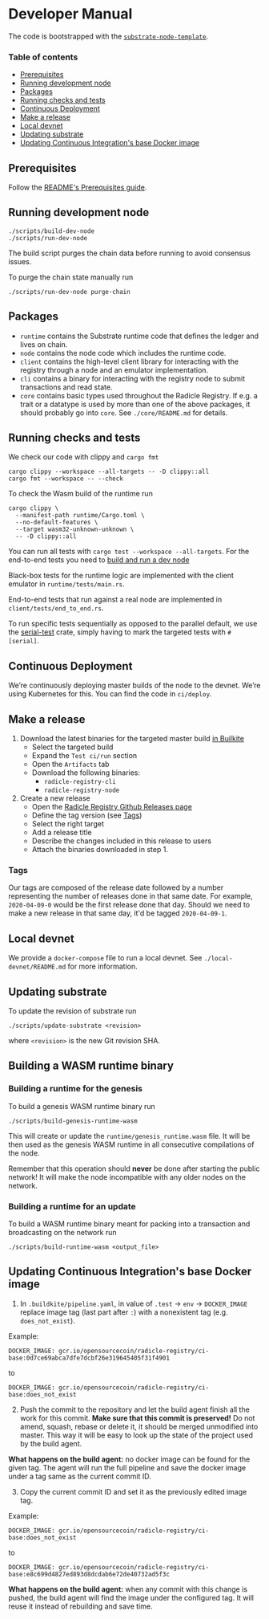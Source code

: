 Developer Manual
================

The code is bootstrapped with the [`substrate-node-template`][node-template].

[node-template]: https://github.com/substrate-developer-hub/substrate-node-template

### Table of contents

<!-- toc -->

- [Prerequisites](#prerequisites)
- [Running development node](#running-development-node)
- [Packages](#packages)
- [Running checks and tests](#running-checks-and-tests)
- [Continuous Deployment](#continuous-deployment)
- [Make a release](#make-a-release)
- [Local devnet](#local-devnet)
- [Updating substrate](#updating-substrate)
- [Updating Continuous Integration's base Docker image](#updating-continuous-integrations-base-docker-image)

<!-- tocstop -->

Prerequisites
-------------

Follow the [README's Prerequisites guide](README.md#prerequisites).


Running development node
------------------------

~~~
./scripts/build-dev-node
./scripts/run-dev-node
~~~

The build script purges the chain data before running to avoid consensus issues.

To purge the chain state manually run

~~~
./scripts/run-dev-node purge-chain
~~~


Packages
--------

* `runtime` contains the Substrate runtime code that defines the ledger and
  lives on chain.
* `node` contains the node code which includes the runtime code.
* `client` contains the high-level client library for interacting with the
  registry through a node and an emulator implementation.
* `cli` contains a binary for interacting with the registry node to submit
  transactions and read state.
* `core` contains basic types used throughout the Radicle Registry.
  If e.g. a trait or a datatype is used by more than one of the above packages,
  it should probably go into `core`. See `./core/README.md` for details.


Running checks and tests
------------------------

We check our code with clippy and `cargo fmt`
```
cargo clippy --workspace --all-targets -- -D clippy::all
cargo fmt --workspace -- --check
```

To check the Wasm build of the runtime run
```
cargo clippy \
  --manifest-path runtime/Cargo.toml \
  --no-default-features \
  --target wasm32-unknown-unknown \
  -- -D clippy::all
```

You can run all tests with `cargo test --workspace --all-targets`. For the
end-to-end tests you need to [build and run a dev
node](#running-development-node)

Black-box tests for the runtime logic are implemented with the client emulator
in `runtime/tests/main.rs`.

End-to-end tests that run against a real node are implemented in
`client/tests/end_to_end.rs`.

To run specific tests sequentially as opposed to the parallel default,
we use the [serial-test](https://crates.io/crates/serial_test) crate, simply
having to mark the targeted tests with `#[serial]`.

Continuous Deployment
---------------------

We’re continuously deploying master builds of the node to the devnet. We’re
using Kubernetes for this. You can find the code in `ci/deploy`.


Make a release
--------------

1. Download the latest binaries for the targeted master build [in Builkite](https://buildkite.com/monadic/radicle-registry/builds?branch=master)
    - Select the targeted build
    - Expand the `Test ci/run` section
    - Open the `Artifacts` tab
    - Download the following binaries:
        - `radicle-registry-cli`
        - `radicle-registry-node`
2. Create a new release
    - Open the [Radicle Registry Github Releases page](https://github.com/radicle-dev/radicle-registry/releases)
    - Define the tag version (see [Tags](#tags))
    - Select the right target
    - Add a release title
    - Describe the changes included in this release to users
    - Attach the binaries downloaded in step 1.

### Tags

Our tags are composed of the release date followed by a number representing the
number of releases done in that same date. For example, `2020-04-09-0` would
be the first release done that day. Should we need to make a new release in
that same day, it'd be tagged `2020-04-09-1`.


Local devnet
------------

We provide a `docker-compose` file to run a local devnet. See
`./local-devnet/README.md` for more information.


Updating substrate
------------------

To update the revision of substrate run
~~~
./scripts/update-substrate <revision>
~~~
where `<revision>` is the new Git revision SHA.

Building a WASM runtime binary
------------------------------

### Building a runtime for the genesis

To build a genesis WASM runtime binary run
~~~
./scripts/build-genesis-runtime-wasm
~~~
This will create or update the `runtime/genesis_runtime.wasm` file.
It will be then used as the genesis WASM runtime in all consecutive compilations of the node.

Remember that this operation should **never** be done after starting the public network!
It will make the node incompatible with any older nodes on the network.

### Building a runtime for an update

To build a WASM runtime binary meant for packing into a transaction and broadcasting on the network run
~~~
./scripts/build-runtime-wasm <output_file>
~~~

Updating Continuous Integration's base Docker image
---------------------------------------------------

1. In `.buildkite/pipeline.yaml`, in value of `.test` -> `env` -> `DOCKER_IMAGE` replace image tag (last part after `:`) with a nonexistent tag (e.g. `does_not_exist`).

Example:
```
DOCKER_IMAGE: gcr.io/opensourcecoin/radicle-registry/ci-base:0d7ce69abca7dfe7dcbf26e319645405f31f4901
```
to
```
DOCKER_IMAGE: gcr.io/opensourcecoin/radicle-registry/ci-base:does_not_exist
```

2. Push the commit to the repository and let the build agent finish all the work for this commit. **Make sure that this commit is preserved!** Do not amend, squash, rebase or delete it, it should be merged unmodified into master. This way it will be easy to look up the state of the project used by the build agent.

**What happens on the build agent:** no docker image can be found for the given tag. The agent will run the full pipeline and save the docker image under a tag same as the current commit ID.

3. Copy the current commit ID and set it as the previously edited image tag.

Example:
```
DOCKER_IMAGE: gcr.io/opensourcecoin/radicle-registry/ci-base:does_not_exist
```
to
```
DOCKER_IMAGE: gcr.io/opensourcecoin/radicle-registry/ci-base:e8c699d4827ed893d8dcdab6e72de40732ad5f3c
```

**What happens on the build agent:** when any commit with this change is pushed, the build agent will find the image under the configured tag. It will reuse it instead of rebuilding and save time.
